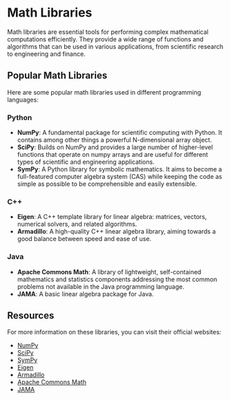 # Math Libraries

Math libraries are essential tools for performing complex mathematical computations efficiently. They provide a wide range of functions and algorithms that can be used in various applications, from scientific research to engineering and finance.

## Popular Math Libraries

Here are some popular math libraries used in different programming languages:

### Python

- **NumPy**: A fundamental package for scientific computing with Python. It contains among other things a powerful N-dimensional array object.
- **SciPy**: Builds on NumPy and provides a large number of higher-level functions that operate on numpy arrays and are useful for different types of scientific and engineering applications.
- **SymPy**: A Python library for symbolic mathematics. It aims to become a full-featured computer algebra system (CAS) while keeping the code as simple as possible to be comprehensible and easily extensible.

### C++

- **Eigen**: A C++ template library for linear algebra: matrices, vectors, numerical solvers, and related algorithms.
- **Armadillo**: A high-quality C++ linear algebra library, aiming towards a good balance between speed and ease of use.

### Java

- **Apache Commons Math**: A library of lightweight, self-contained mathematics and statistics components addressing the most common problems not available in the Java programming language.
- **JAMA**: A basic linear algebra package for Java.

## Resources

For more information on these libraries, you can visit their official websites:

- [NumPy](https://numpy.org/)
- [SciPy](https://scipy.org/)
- [SymPy](https://www.sympy.org/)
- [Eigen](https://eigen.tuxfamily.org/)
- [Armadillo](http://arma.sourceforge.net/)
- [Apache Commons Math](https://commons.apache.org/proper/commons-math/)
- [JAMA](https://math.nist.gov/javanumerics/jama/)